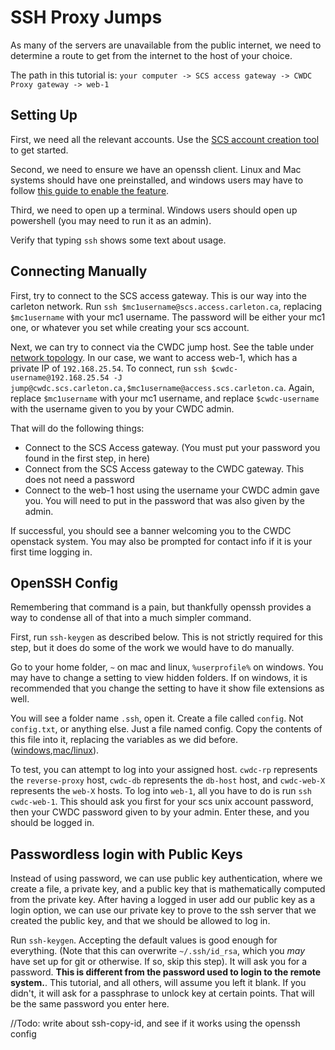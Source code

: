 # SSH Proxy Jumps
As many of the servers are unavailable from the public internet, we need to determine a route to get from the internet to the host of your choice.

The path in this tutorial is: `your computer -> SCS access gateway -> CWDC Proxy gateway -> web-1`

## Setting Up
First, we need all the relevant accounts. Use the [SCS account creation tool](https://newacct.scs.carleton.ca/scs_authentication/newacct-policy-form.php) to get started.

Second, we need to ensure we have an openssh client. Linux and Mac systems should have one preinstalled, and windows users may have to follow [this guide to enable the feature](https://docs.microsoft.com/en-us/windows-server/administration/openssh/openssh_install_firstuse).

Third, we need to open up a terminal. Windows users should open up powershell (you may need to run it as an admin).

Verify that typing `ssh` shows some text about usage.

## Connecting Manually
First, try to connect to the SCS access gateway. This is our way into the carleton network. Run `ssh $mc1username@scs.access.carleton.ca`, replacing `$mc1username` with your mc1 username. The password will be either your mc1 one, or whatever you set while creating your scs account.

Next, we can try to connect via the CWDC jump host. See the table under [network topology](../../README.md). In our case, we want to access web-1, which has a private IP of `192.168.25.54`. To connect, run `ssh $cwdc-username@192.168.25.54 -J jump@cwdc.scs.carleton.ca,$mc1username@access.scs.carleton.ca`. Again, replace `$mc1username` with your mc1 username, and replace `$cwdc-username` with the username given to you by your CWDC admin.

That will do the following things:
 - Connect to the SCS Access gateway. (You must put your password you found in the first step, in here)
 - Connect from the SCS Access gateway to the CWDC gateway. This does not need a password
 - Connect to the web-1 host using the username your CWDC admin gave you. You will need to put in the password that was also given by the admin.

 If successful, you should see a banner welcoming you to the CWDC openstack system. You may also be prompted for contact info if it is your first time logging in.

## OpenSSH Config

Remembering that command is a pain, but thankfully openssh provides a way to condense all of that into a much simpler command. 

First, run `ssh-keygen` as described below. This is not strictly required for this step, but it does do some of the work we would have to do manually. 

Go to your home folder, `~` on mac and linux, `%userprofile%` on windows. You may have to change a setting to view hidden folders. If on windows, it is recommended that you change the setting to have it show file extensions as well.

You will see a folder name `.ssh`, open it. Create a file called `config`. Not `config.txt`, or anything else. Just a file named config. Copy the contents of this file into it, replacing the variables as we did before. ([windows](https://cwdc.scs.carleton.ca/shared/ssh-config-windows.txt),[mac/linux](https://cwdc.scs.carleton.ca/shared/ssh-config-linux.txt)).

To test, you can attempt to log into your assigned host. `cwdc-rp` represents the `reverse-proxy` host, `cwdc-db` represents the `db-host` host, and `cwdc-web-X` represents the `web-X` hosts. To log into `web-1`, all you have to do is run `ssh cwdc-web-1`. This should ask you first for your scs unix account password, then your CWDC password given to by your admin. Enter these, and you should be logged in.

## Passwordless login with Public Keys
Instead of using password, we can use public key authentication, where we create a file, a private key, and a public key that is mathematically computed from the private key. After having a logged in user add our public key as a login option, we can use our private key to prove to the ssh server that we created the public key, and that we should be allowed to log in.  

Run `ssh-keygen`. Accepting the default values is good enough for everything. (Note that this can overwrite `~/.ssh/id_rsa`, which you *may* have set up for git or otherwise. If so, skip this step). It will ask you for a password. **This is different from the password used to login to the remote system.**. This tutorial, and all others, will assume you left it blank. If you didn't, it will ask for a passphrase to unlock key at certain points. That will be the same password you enter here.

//Todo: write about ssh-copy-id, and see if it works using the openssh config

